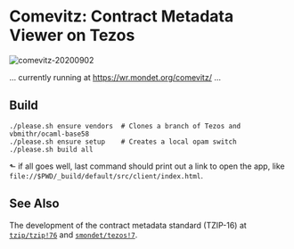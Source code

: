 # Comevitz: Contract Metadata Viewer on Tezos


![comevitz-20200902](https://user-images.githubusercontent.com/617111/91987948-b0c78180-ecfc-11ea-8be4-00b54ced0fff.gif)

… currently running at <https://wr.mondet.org/comevitz/> …

## Build

    ./please.sh ensure vendors  # Clones a branch of Tezos and vbmithr/ocaml-base58
    ./please.sh ensure setup    # Creates a local opam switch
    ./please.sh build all
   
⬑ if all goes well, last command should print out a link to open the app, like
`file://$PWD/_build/default/src/client/index.html`.

## See Also

The development of the contract metadata standard (TZIP-16) at
[`tzip/tzip!76`](https://gitlab.com/tzip/tzip/-/merge_requests/76) and
[`smondet/tezos!7`](https://gitlab.com/smondet/tezos/-/merge_requests/7).


